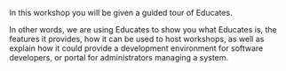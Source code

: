 In this workshop you will be given a guided tour of Educates.

In other words, we are using Educates to show you what Educates is, the features it provides, how it can be used to host workshops, as well as explain how it could provide a development environment for software developers, or portal for administrators managing a system.
